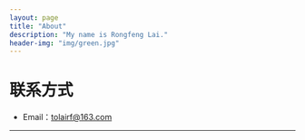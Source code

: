```yaml
---
layout: page
title: "About"
description: "My name is Rongfeng Lai."
header-img: "img/green.jpg"
---
```





# 联系方式

*   Email：tolairf@163.com

* * *
